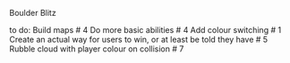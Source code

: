 Boulder Blitz

to do:
	Build maps # 4
	Do more basic abilities # 4
	Add colour switching # 1
	Create an actual way for users to win, or at least be told they have # 5
	Rubble cloud with player colour on collision # 7
